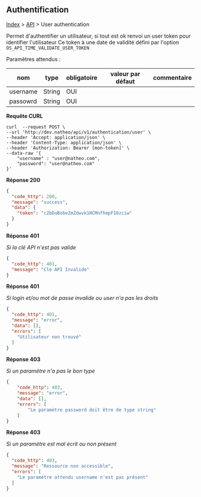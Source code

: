## Authentification

[Index](../../../index.md) > [API](../index.md) > User authentication

Permet d'authentifier un utilisateur, si tout est ok renvoi un user token pour identifier l'utilisateur
Ce token à une date de validité défini par l'option ``OS_API_TIME_VALIDATE_USER_TOKEN``

Paramètres attendus :

| nom      | type   | obligatoire | valeur par défaut | commentaire |
|----------|--------|-------------|-------------------|-------------|
| username | String | OUI         |                   |             |
| passowrd | String | OUI         |                   |             |

**Requête CURL**
`````shell
curl  --request POST \
--url 'http://dev.natheo/api/v1/authentication/user' \
--header 'Accept: application/json' \
--header 'Content-Type: application/json' \
--header 'Authorization: Bearer [mon-token]' \
--data-raw '{
    "username" : "user@natheo.com",
    "password": "user@natheo.com"
}'
`````

**Réponse 200**
````json
{
  "code_http": 200,
  "message": "success",
  "data": {
    "token": "c2bDuBobeZmZdwvk1HCMnfhmpF18zciw"
  }
}
````

**Réponse 401**

*Si la clé API n'est pas valide*
````json
{
  "code_http": 401,
  "message": "Clé API Invalide"
}
````

**Réponse 401**

*Si login et/ou mot de passe invalide ou user n'a pas les droits*
````json
{
  "code_http": 401,
  "message": "error",
  "data": [],
  "errors": [
    "Utilisateur non trouvé"
  ]
}
````

**Réponse 403**

*Si un paramètre n'a pas le bon type*
````json
{
    "code_http": 403,
    "message": "error",
    "data": [],
    "errors": [
        "Le paramètre password doit être de type string"
    ]
}
````

**Réponse 403**

*Si un paramètre est mal écrit ou non présent*
````json
{
  "code_http": 403,
  "message": "Ressource non accessible",
  "errors": [
    "Le paramètre attendu username n'est pas présent"
  ]
}
````